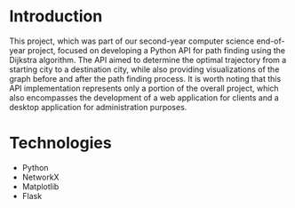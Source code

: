 # Introduction
This project, which was part of our second-year computer science end-of-year project, focused on developing a Python API for path finding using the Dijkstra algorithm. The API aimed to determine the optimal trajectory from a starting city to a destination city, while also providing visualizations of the graph before and after the path finding process. It is worth noting that this API implementation represents only a portion of the overall project, which also encompasses the development of a web application for clients and a desktop application for administration purposes.
# Technologies 
* Python
* NetworkX
* Matplotlib
* Flask
